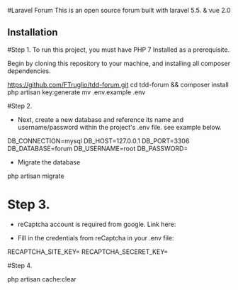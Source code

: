 #Laravel Forum
This is an open source forum built with laravel 5.5. & vue 2.0

## Installation

#Step 1.
To run this project, you must have PHP 7 Installed as a prerequisite.

Begin by cloning this repository to your machine, and installing all composer dependencies.

https://github.com/FTruglio/tdd-forum.git
cd tdd-forum && composer install
php artisan key:generate
mv .env.example .env

#Step 2.

- Next, create a new database and reference its name and username/password within the project's .env file. see example below.

DB_CONNECTION=mysql
DB_HOST=127.0.0.1
DB_PORT=3306
DB_DATABASE=forum
DB_USERNAME=root
DB_PASSWORD=

- Migrate the database

php artisan migrate

# Step 3.

- reCaptcha account is required from google. Link here:

- Fill in the credentials from reCaptcha in your .env file:

RECAPTCHA_SITE_KEY=
RECAPTCHA_SECERET_KEY=


#Step 4.

php artisan cache:clear







